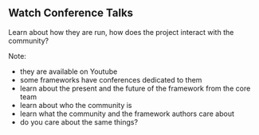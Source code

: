 ## Watch Conference Talks

Learn about how they are run, how does the project interact with the community? <!-- .element: class="fragment" data-fragment-index="0" -->

Note:

- they are available on Youtube
- some frameworks have conferences dedicated to them
- learn about the present and the future of the framework from the core team
- learn about who the community is
- learn what the community and the framework authors care about
- do you care about the same things?
